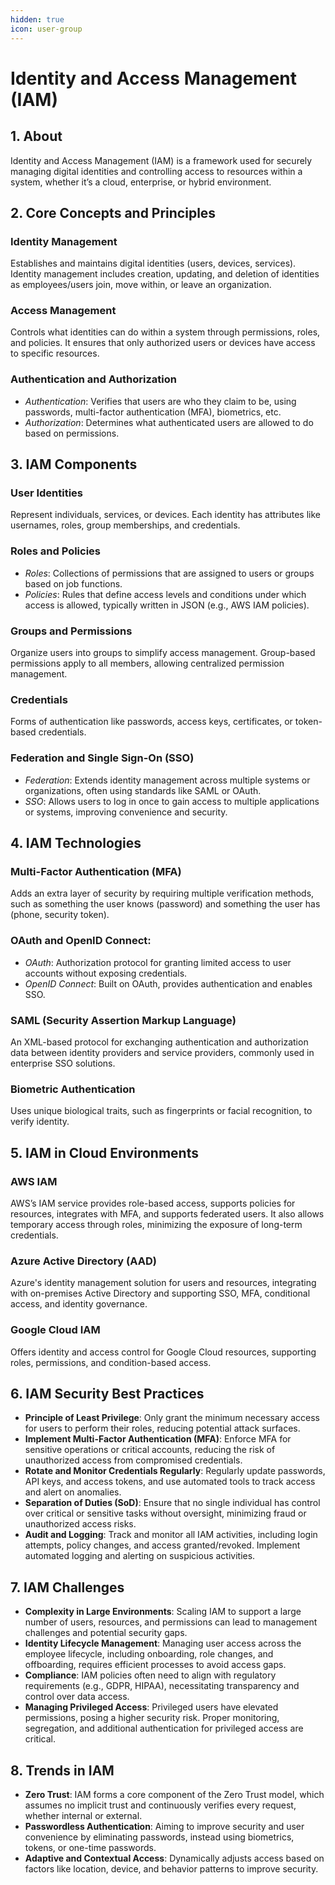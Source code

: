 ```yaml
---
hidden: true
icon: user-group
---
```


# Identity and Access Management (IAM)

## 1. About

Identity and Access Management (IAM) is a framework used for securely managing digital identities and controlling access to resources within a system, whether it’s a cloud, enterprise, or hybrid environment.

## 2. **Core Concepts and Principles**

### **Identity Management**&#x20;

Establishes and maintains digital identities (users, devices, services). Identity management includes creation, updating, and deletion of identities as employees/users join, move within, or leave an organization.

### **Access Management**&#x20;

Controls what identities can do within a system through permissions, roles, and policies. It ensures that only authorized users or devices have access to specific resources.

### **Authentication and Authorization**

* _Authentication_: Verifies that users are who they claim to be, using passwords, multi-factor authentication (MFA), biometrics, etc.
* _Authorization_: Determines what authenticated users are allowed to do based on permissions.

## 3. **IAM Components**

### **User Identities**

Represent individuals, services, or devices. Each identity has attributes like usernames, roles, group memberships, and credentials.

### **Roles and Policies**

* _Roles_: Collections of permissions that are assigned to users or groups based on job functions.
* _Policies_: Rules that define access levels and conditions under which access is allowed, typically written in JSON (e.g., AWS IAM policies).

### **Groups and Permissions**

Organize users into groups to simplify access management. Group-based permissions apply to all members, allowing centralized permission management.

### **Credentials**

Forms of authentication like passwords, access keys, certificates, or token-based credentials.

### **Federation and Single Sign-On (SSO)**

* _Federation_: Extends identity management across multiple systems or organizations, often using standards like SAML or OAuth.
* _SSO_: Allows users to log in once to gain access to multiple applications or systems, improving convenience and security.

## 4. **IAM Technologies**

### **Multi-Factor Authentication (MFA)**

Adds an extra layer of security by requiring multiple verification methods, such as something the user knows (password) and something the user has (phone, security token).

### **OAuth and OpenID Connect**:

* _OAuth_: Authorization protocol for granting limited access to user accounts without exposing credentials.
* _OpenID Connect_: Built on OAuth, provides authentication and enables SSO.

### **SAML (Security Assertion Markup Language)**

An XML-based protocol for exchanging authentication and authorization data between identity providers and service providers, commonly used in enterprise SSO solutions.

### **Biometric Authentication**

Uses unique biological traits, such as fingerprints or facial recognition, to verify identity.

## 5. **IAM in Cloud Environments**

### **AWS IAM**

AWS’s IAM service provides role-based access, supports policies for resources, integrates with MFA, and supports federated users. It also allows temporary access through roles, minimizing the exposure of long-term credentials.

### **Azure Active Directory (AAD)**

Azure's identity management solution for users and resources, integrating with on-premises Active Directory and supporting SSO, MFA, conditional access, and identity governance.

### **Google Cloud IAM**

Offers identity and access control for Google Cloud resources, supporting roles, permissions, and condition-based access.

## 6. **IAM Security Best Practices**

* **Principle of Least Privilege**: Only grant the minimum necessary access for users to perform their roles, reducing potential attack surfaces.
* **Implement Multi-Factor Authentication (MFA)**: Enforce MFA for sensitive operations or critical accounts, reducing the risk of unauthorized access from compromised credentials.
* **Rotate and Monitor Credentials Regularly**: Regularly update passwords, API keys, and access tokens, and use automated tools to track access and alert on anomalies.
* **Separation of Duties (SoD)**: Ensure that no single individual has control over critical or sensitive tasks without oversight, minimizing fraud or unauthorized access risks.
* **Audit and Logging**: Track and monitor all IAM activities, including login attempts, policy changes, and access granted/revoked. Implement automated logging and alerting on suspicious activities.

## 7. **IAM Challenges**

* **Complexity in Large Environments**: Scaling IAM to support a large number of users, resources, and permissions can lead to management challenges and potential security gaps.
* **Identity Lifecycle Management**: Managing user access across the employee lifecycle, including onboarding, role changes, and offboarding, requires efficient processes to avoid access gaps.
* **Compliance**: IAM policies often need to align with regulatory requirements (e.g., GDPR, HIPAA), necessitating transparency and control over data access.
* **Managing Privileged Access**: Privileged users have elevated permissions, posing a higher security risk. Proper monitoring, segregation, and additional authentication for privileged access are critical.

## 8. **Trends in IAM**

* **Zero Trust**: IAM forms a core component of the Zero Trust model, which assumes no implicit trust and continuously verifies every request, whether internal or external.
* **Passwordless Authentication**: Aiming to improve security and user convenience by eliminating passwords, instead using biometrics, tokens, or one-time passwords.
* **Adaptive and Contextual Access**: Dynamically adjusts access based on factors like location, device, and behavior patterns to improve security.
